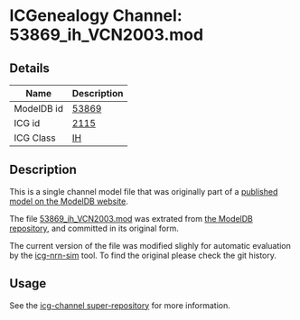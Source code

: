 # ICGenealogy Channel: 53869\_ih\_VCN2003.mod

## Details

Name | Description
---- | -----------
ModelDB id | [53869](http://senselab.med.yale.edu/ModelDB/ShowModel.cshtml?model=53869)
ICG id | [2115](http://icg.neurotheory.ox.ac.uk/channels/4/2115)
ICG Class | [IH](http://icg.neurotheory.ox.ac.uk/channels/4)

## Description

This is a single channel model file that was originally part of a [published model on the ModelDB website](http://senselab.med.yale.edu/ModelDB/ShowModel.cshtml?model=53869).


The file [53869\_ih\_VCN2003.mod](53869_ih_VCN2003.mod) was extrated from [the ModelDB repository](http://senselab.med.yale.edu/ModelDB/ShowModel.cshtml?model=53869), and committed in its original form.

The current version of the file was modified slighly for automatic evaluation by the [icg-nrn-sim](https://github.com/icgenealogy/icg-nrn-sim) tool. To find the original please check the git history.


## Usage

See the [icg-channel super-repository](https://github.com/icgenealogy/icg-channels) for more information.